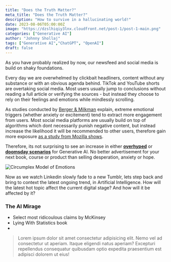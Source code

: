 ```yaml
---
title: "Does the Truth Matter?"
meta_title: "Does the Truth Matter?"
description: "How to survive in a hallucinating world!"
date: 2023-08-06T05:00:00Z
image: "https://dzslhiqiy3lnx.cloudfront.net/post-1/post-1-main.png"
categories: ["Generative AI"]
author: "Johnny Shollaj"
tags: ["Generative AI","ChatGPT", "OpenAI"]
draft: false
---
```


As you have probably realized by now, our newsfeed and social media is build on shaky foundations. 

Every day we are  overwhelmed by clickbait headliners, content without any substance or with an obvious agenda behind.
TikTok and YouTube shorts are overtaking social media. Most users usually jump to conclusions without reading a full
article or verifying the sources  - but instead they choose to rely on their feelings and emotions while mindlessly scrolling.

As studies conducted by [Berger & Milkman](https://consumerresearcher.com/jonah-berger-contagious) explain, extreme emotional triggers (whether anxiety or excitement) tend to extract more engagement from users. Most social media platforms are usually build on top of algorithms which dont necessarily punish negative content, but instead increase the likelihood it will be recommended to other users, therefore gain more exposure [as a study from Mozilla shows](https://foundation.mozilla.org/en/youtube/user-controls/).

Therefore, its not surprising to see an increase in either [**overhyped**](https://www.youtube.com/watch?v=RzkD_rTEBYs) or [**doomsday scenarios**](https://www.youtube.com/watch?v=jW2ihBRzLxc&t=172s) for Generative AI. No better advertisement for your next book, course or product than selling desperation, anxiety or hope.

![Circumplex Model of Emotions](https://dzslhiqiy3lnx.cloudfront.net/post-1/post-1-emotions-marketing-v1.png)

Now as we watch Linkedin slowly fade to a new Tumblr, lets step back and bring to context the latest ongoing trend,
in Artificial Intelligence. How will the latest hot topic affect the current digital stage? And how will it be affected
by it?

### The AI Mirage

- Select most ridicoulous claims by McKinsey
- Lying With Statistics book
- 
> Lorem ipsum dolor sit amet consectetur adipisicing elit. Nemo vel ad consectetur ut aperiam. Itaque eligendi natus aperiam? Excepturi repellendus consequatur quibusdam optio expedita praesentium est adipisci dolorem ut eius!


